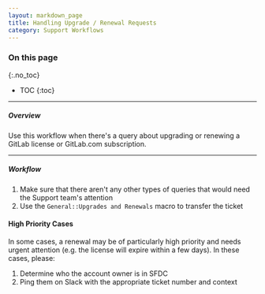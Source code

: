 ```yaml
---
layout: markdown_page
title: Handling Upgrade / Renewal Requests
category: Support Workflows
---
```


### On this page
{:.no_toc}

- TOC
{:toc}

----

##### Overview

Use this workflow when there's a query about upgrading or renewing a GitLab 
license or GitLab.com subscription.


______________

##### Workflow
1. Make sure that there aren't any other types of queries that would need the Support team's attention
1. Use the `General::Upgrades and Renewals` macro to transfer the ticket

#### High Priority Cases
In some cases, a renewal may be of particularly high priority and needs urgent attention (e.g. the license
will expire within a few days). In these cases, please:
1. Determine who the account owner is in SFDC
1. Ping them on Slack with the appropriate ticket number and context
